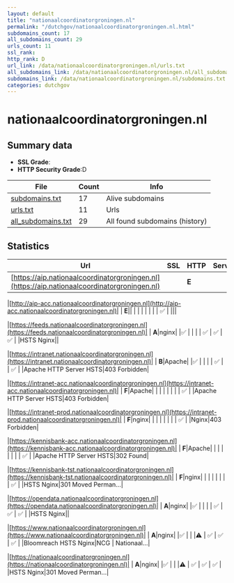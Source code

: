 ```yaml
---
layout: default
title: "nationaalcoordinatorgroningen.nl"
permalink: "/dutchgov/nationaalcoordinatorgroningen.nl.html"
subdomains_count: 17
all_subdomains_count: 29
urls_count: 11
ssl_rank: 
http_rank: D
url_link: /data/nationaalcoordinatorgroningen.nl/urls.txt
all_subdomains_link: /data/nationaalcoordinatorgroningen.nl/all_subdomains.txt
subdomains_link: /data/nationaalcoordinatorgroningen.nl/subdomains.txt
categories: dutchgov
---
```



# nationaalcoordinatorgroningen.nl
## Summary data


 - **SSL Grade**:
 - **HTTP Security Grade**:D


| File       | Count | Info |
|------------|-------|------|
|[subdomains.txt](/data/nationaalcoordinatorgroningen.nl/subdomains.txt)|17|Alive subdomains|
|[urls.txt](/data/nationaalcoordinatorgroningen.nl/urls.txt)|11|Urls|
|[all_subdomains.txt](/data/nationaalcoordinatorgroningen.nl/all_subdomains.txt)|29|All found subdomains (history)|


## Statistics


| Url | SSL | HTTP | Server | Cookie | HSTS | CORS | CTO | CSP | XFO | XXP | RP |FP| Tech |Title |
|--------|-------|-------|------|------|------|------|------|------|------|------|------|------|------|------|
|[https://aip.nationaalcoordinatorgroningen.nl](https://aip.nationaalcoordinatorgroningen.nl)| | **E**|| | | | | | | | :white_check_mark: | |HSTS|Document Moved|


|[http://aip-acc.nationaalcoordinatorgroningen.nl](http://aip-acc.nationaalcoordinatorgroningen.nl)| | **E**|| | | | | | | | :white_check_mark: | |||


|[https://feeds.nationaalcoordinatorgroningen.nl](https://feeds.nationaalcoordinatorgroningen.nl)| | **A**|nginx| |:white_check_mark: | | | | :white_check_mark: | :white_check_mark: | :white_check_mark: | |HSTS Nginx||


|[https://intranet.nationaalcoordinatorgroningen.nl](https://intranet.nationaalcoordinatorgroningen.nl)| | **B**|Apache| |:white_check_mark: | | | | :white_check_mark: | | :white_check_mark: | |Apache HTTP Server HSTS|403 Forbidden|


|[https://intranet-acc.nationaalcoordinatorgroningen.nl](https://intranet-acc.nationaalcoordinatorgroningen.nl)| | **F**|Apache| | | | | | | | :white_check_mark: | |Apache HTTP Server HSTS|403 Forbidden|


|[https://intranet-prod.nationaalcoordinatorgroningen.nl](https://intranet-prod.nationaalcoordinatorgroningen.nl)| | **F**|nginx| | | | | | | | :white_check_mark: | |Nginx|403 Forbidden|


|[https://kennisbank-acc.nationaalcoordinatorgroningen.nl](https://kennisbank-acc.nationaalcoordinatorgroningen.nl)| | **F**|Apache| | | | | | | | :white_check_mark: | |Apache HTTP Server HSTS|302 Found|


|[https://kennisbank-tst.nationaalcoordinatorgroningen.nl](https://kennisbank-tst.nationaalcoordinatorgroningen.nl)| | **F**|nginx| | | | | | | | :white_check_mark: | |HSTS Nginx|301 Moved Perman...|


|[https://opendata.nationaalcoordinatorgroningen.nl](https://opendata.nationaalcoordinatorgroningen.nl)| | **A**|nginx| |:white_check_mark: | | | | :white_check_mark: | :white_check_mark: | :white_check_mark: | |HSTS Nginx||


|[https://www.nationaalcoordinatorgroningen.nl](https://www.nationaalcoordinatorgroningen.nl)| | **A**|nginx| |:white_check_mark: | | |:warning: | :white_check_mark: | :white_check_mark: | :white_check_mark: | |Bloomreach HSTS Nginx|NCG | Nationaal...|


|[https://nationaalcoordinatorgroningen.nl](https://nationaalcoordinatorgroningen.nl)| | **A**|nginx| |:white_check_mark: | | |:warning: | :white_check_mark: | :white_check_mark: | :white_check_mark: | |HSTS Nginx|301 Moved Perman...|

